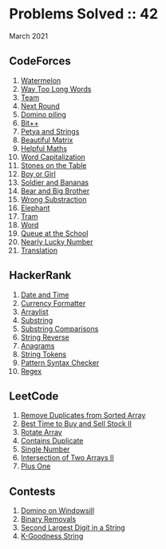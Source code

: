 # Problems Solved :: 42
March 2021

CodeForces
-----------------
1. [Watermelon](https://codeforces.com/problemset/problem/4/A)
1. [Way Too Long Words](https://codeforces.com/problemset/problem/71/A)
1. [Team](https://codeforces.com/problemset/problem/231/A)
1. [Next Round](https://codeforces.com/problemset/problem/158/A)
1. [Domino piling](https://codeforces.com/problemset/problem/50/A)
1. [Bit++](https://codeforces.com/problemset/problem/282/A)
1. [Petya and Strings](https://codeforces.com/problemset/problem/112/A)
1. [Beautiful Matrix](https://codeforces.com/problemset/problem/263/A)
1. [Helpful Maths](https://codeforces.com/problemset/problem/339/A)
1. [Word Capitalization](https://codeforces.com/problemset/problem/281/A)
1. [Stones on the Table](https://codeforces.com/problemset/problem/266/A)
1. [Boy or Girl](https://codeforces.com/problemset/problem/236/A)
1. [Soldier and Bananas](https://codeforces.com/problemset/problem/546/A)
1. [Bear and Big Brother](https://codeforces.com/problemset/problem/791/A)
1. [Wrong Substraction](https://codeforces.com/problemset/problem/977/A)
1. [Elephant](https://codeforces.com/problemset/problem/617/A)
1. [Tram](https://codeforces.com/problemset/problem/116/A)
1. [Word](https://codeforces.com/problemset/problem/59/A)
1. [Queue at the School](https://codeforces.com/contest/266/problem/B)
1. [Nearly Lucky Number](https://codeforces.com/problemset/problem/110/A)
1. [Translation](https://codeforces.com/problemset/problem/41/A)

HackerRank
-----------------
1. [Date and Time](https://www.hackerrank.com/challenges/java-date-and-time)
1. [Currency Formatter](https://www.hackerrank.com/challenges/java-currency-formatter/)
1. [Arraylist](https://www.hackerrank.com/challenges/java-arraylist/)
1. [Substring](https://www.hackerrank.com/challenges/java-substring/)
1. [Substring Comparisons](https://www.hackerrank.com/challenges/java-string-compare/)
1. [String Reverse](https://www.hackerrank.com/challenges/java-string-reverse/)
1. [Anagrams](https://www.hackerrank.com/challenges/java-anagrams/)
1. [String Tokens](https://www.hackerrank.com/challenges/java-string-tokens/)
1. [Pattern Syntax Checker](https://www.hackerrank.com/challenges/pattern-syntax-checker/)
1. [Regex](https://www.hackerrank.com/challenges/java-regex/)

LeetCode
-----------------
1. [Remove Duplicates from Sorted Array](https://leetcode.com/explore/interview/card/top-interview-questions-easy/92/array/727/)
1. [Best Time to Buy and Sell Stock II](https://leetcode.com/explore/interview/card/top-interview-questions-easy/92/array/564/)
1. [Rotate Array](https://leetcode.com/explore/interview/card/top-interview-questions-easy/92/array/646/)
1. [Contains Duplicate](https://leetcode.com/explore/interview/card/top-interview-questions-easy/92/array/578/)
1. [Single Number](https://leetcode.com/explore/interview/card/top-interview-questions-easy/92/array/549/)
1. [Intersection of Two Arrays II](https://leetcode.com/explore/interview/card/top-interview-questions-easy/92/array/674/)
1. [Plus One](https://leetcode.com/explore/interview/card/top-interview-questions-easy/92/array/559/)

Contests
-----------------
1. [Domino on Windowsill](https://codeforces.com/contest/1499/problem/A)
1. [Binary Removals](https://codeforces.com/contest/1499/problem/B)
1. [Second Largest Digit in a String](https://leetcode.com/contest/biweekly-contest-48/problems/second-largest-digit-in-a-string/)
1. [K-Goodness String](https://codingcompetitions.withgoogle.com/kickstart/round/0000000000436140/000000000068cca3)